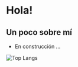 <h1>Hola!</h1> 

## Un poco sobre mí

- En construcción ...

![Top Langs](https://github-readme-stats.vercel.app/api/top-langs/?username=NataMellado&layout=compact&theme=jolly&show_icons=true)

